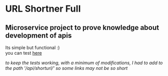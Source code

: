 # URL Shortner Full
## Microservice project to prove knowledge about development of apis
Its simple but functional :) <br>
you can test <a href="https://kennedfer-url-shortner.onrender.com/">here<a> <br>



<i>to keep the tests working, with a minimum of modifications, I had to add to the path '/api/shorturl/' so some links may not be so short</i>
